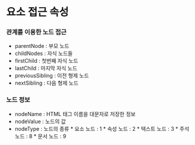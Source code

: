 # 요소 접근 속성
### 관계를 이용한 노드 접근
- parentNode          : 부모 노드
- childNodes          : 자식 노드들
- firstChild          : 첫번째 자식 노드
- lastChild           : 마지막 자식 노드
- previousSibling     : 이전 형제 노드
- nextSibling         : 다음 형제 노드
### 노드 정보
- nodeName      : HTML 태그 이름을 대문자로 저장한 정보
- nodeValue     : 노드의 값
- nodeType      : 노드의 종류
                * 요소 노드     : 1
                * 속성 노드     : 2
                * 텍스트 노드   : 3
                * 주석 노드     : 8
                * 문서 노드     : 9